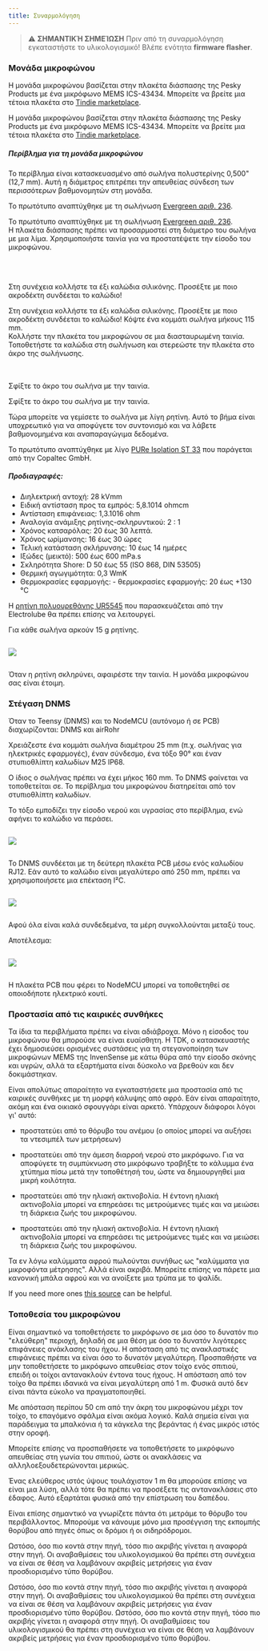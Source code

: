 ```yaml
---
title: Συναρμολόγηση
---
```

> ⚠️ **ΣΗΜΑΝΤΙΚΉ ΣΗΜΕΊΩΣΗ**
Πριν από τη συναρμολόγηση εγκαταστήστε το υλικολογισμικό!
Βλέπε ενότητα __firmware flasher__.


### Μονάδα μικροφώνου

Η μονάδα μικροφώνου βασίζεται στην πλακέτα διάσπασης της Pesky Products με ένα μικρόφωνο MEMS ICS-43434. Μπορείτε να βρείτε μια τέτοια πλακέτα στο [Tindie marketplace](https://www.tindie.com/products/onehorse/ics43434-i2s-digital-microphone/).

Η μονάδα μικροφώνου βασίζεται στην πλακέτα διάσπασης της Pesky Products με ένα μικρόφωνο MEMS ICS-43434. Μπορείτε να βρείτε μια τέτοια πλακέτα στο [Tindie marketplace](https://www.tindie.com/products/onehorse/ics43434-i2s-digital-microphone/).


##### Περίβλημα για τη μονάδα μικροφώνου
Το περίβλημα είναι κατασκευασμένο από σωλήνα πολυστερίνης 0,500" (12,7 mm). Αυτή η διάμετρος επιτρέπει την απευθείας σύνδεση των περισσότερων βαθμονομητών στη μονάδα.

Το πρωτότυπο αναπτύχθηκε με τη σωλήνωση [Evergreen αριθ. 236](https://evergreenscalemodels.com/products/236-500-12-7mm-od-white-polystyrene-tubing).

Το πρωτότυπο αναπτύχθηκε με τη σωλήνωση [Evergreen αριθ. 236](https://evergreenscalemodels.com/products/236-500-12-7mm-od-white-polystyrene-tubing).
<br>
Η πλακέτα διάσπασης πρέπει να προσαρμοστεί στη διάμετρο του σωλήνα με μια λίμα. Χρησιμοποιήστε ταινία για να προστατέψετε την είσοδο του μικροφώνου.
<br>

<br>
<br>

Στη συνέχεια κολλήστε τα έξι καλώδια σιλικόνης. Προσέξτε με ποιο ακροδέκτη συνδέεται το καλώδιο!

Στη συνέχεια κολλήστε τα έξι καλώδια σιλικόνης. Προσέξτε με ποιο ακροδέκτη συνδέεται το καλώδιο!
Κόψτε ένα κομμάτι σωλήνα μήκους 115 mm.
<br>
Κολλήστε την πλακέτα του μικροφώνου σε μια διασταυρωμένη ταινία. Τοποθετήστε τα καλώδια στη σωλήνωση και στερεώστε την πλακέτα στο άκρο της σωλήνωσης.
<br>
<br>
<br>

Σφίξτε το άκρο του σωλήνα με την ταινία.

Σφίξτε το άκρο του σωλήνα με την ταινία.

Τώρα μπορείτε να γεμίσετε το σωλήνα με λίγη ρητίνη. Αυτό το βήμα είναι υποχρεωτικό για να αποφύγετε τον συντονισμό και να λάβετε βαθμονομημένα και αναπαραγώγιμα δεδομένα.

Το πρωτότυπο αναπτύχθηκε με λίγο [PURe Isolation ST 33](https://www.buerklin.com/en/Polyurethane-cast-resin-black-Copaltec-PURe-Isolation-ST-33/p/12L5900) που παράγεται από την Copaltec GmbH.

##### Προδιαγραφές:
* Διηλεκτρική αντοχή: 28 kVmm
* Ειδική αντίσταση προς τα εμπρός: 5,8.1014 ohmcm
* Αντίσταση επιφάνειας: 1,3.1016 ohm
* Αναλογία ανάμιξης ρητίνης-σκληρυντικού: 2 : 1
* Χρόνος κατσαρόλας: 20 έως 30 λεπτά.
* Χρόνος ωρίμανσης: 16 έως 30 ώρες
* Τελική κατάσταση σκλήρυνσης: 10 έως 14 ημέρες
* Ιξώδες (μεικτό): 500 έως 600 mPa.s
* Σκληρότητα Shore: D 50 έως 55 (ISO 868, DIN 53505)
* Θερμική αγωγιμότητα: 0,3 WmK
* Θερμοκρασίες εφαρμογής: - θερμοκρασίες εφαρμογής: 20 έως +130 °C


Η [ρητίνη πολυουρεθάνης UR5545](https://electrolube.com/wp-content/uploads/2019/11/044-UR5545A-SDS1525.pdf) που παρασκευάζεται από την Electrolube θα πρέπει επίσης να λειτουργεί.

Για κάθε σωλήνα αρκούν 15 g ρητίνης.

<img src="..docsdnmsdnms-noise-measuring-microphone-inside-tube.jpg" style="display:block; margin: 2em 0" loading="lazy">

Όταν η ρητίνη σκληρύνει, αφαιρέστε την ταινία. Η μονάδα μικροφώνου σας είναι έτοιμη.



### Στέγαση DNMS

Όταν το Teensy (DNMS) και το NodeMCU (αυτόνομο ή σε PCB) διαχωρίζονται: DNMS και airRohr

Χρειάζεστε ένα κομμάτι σωλήνα διαμέτρου 25 mm (π.χ. σωλήνας για ηλεκτρικές εφαρμογές), έναν σύνδεσμο, ένα τόξο 90° και έναν στυπιοθλίπτη καλωδίων M25 IP68.

Ο ίδιος ο σωλήνας πρέπει να έχει μήκος 160 mm. Το DNMS φαίνεται να τοποθετείται σε. Το περίβλημα του μικροφώνου διατηρείται από τον στυπιοθλίπτη καλωδίων.

Το τόξο εμποδίζει την είσοδο νερού και υγρασίας στο περίβλημα, ενώ αφήνει το καλώδιο να περάσει.

<img src="../docs/dnms/dnms-noise-measuring-housing.jpg" style="margin: 1em 0" loading="lazy"/>

Το DNMS συνδέεται με τη δεύτερη πλακέτα PCB μέσω ενός καλωδίου RJ12. Εάν αυτό το καλώδιο είναι μεγαλύτερο από 250 mm, πρέπει να χρησιμοποιήσετε μια επέκταση I²C.

<img src="../docs/dnms/dnms-noise-measuring-sensor-kit.jpg" style="margin: 1em 0" loading="lazy"/>

Αφού όλα είναι καλά συνδεδεμένα, τα μέρη συγκολλούνται μεταξύ τους.

Αποτέλεσμα:

<img src="../docs/dnms/dnms-noise-measuring-dn40-result.jpg" style="margin: 1em 0" loading="lazy"/>

Η πλακέτα PCB που φέρει το NodeMCU μπορεί να τοποθετηθεί σε οποιοδήποτε ηλεκτρικό κουτί.


### Προστασία από τις καιρικές συνθήκες

Τα ίδια τα περιβλήματα πρέπει να είναι αδιάβροχα. Μόνο η είσοδος του μικροφώνου θα μπορούσε να είναι ευαίσθητη. Η TDK, ο κατασκευαστής έχει δημοσιεύσει ορισμένες συστάσεις για τη στεγανοποίηση των μικροφώνων MEMS της InvenSense με κάτω θύρα από την είσοδο σκόνης και υγρών, αλλά τα εξαρτήματα είναι δύσκολο να βρεθούν και δεν δοκιμάστηκαν.

Είναι απολύτως απαραίτητο να εγκαταστήσετε μια προστασία από τις καιρικές συνθήκες με τη μορφή κάλυψης από αφρό. Εάν είναι απαραίτητο, ακόμη και ένα οικιακό σφουγγάρι είναι αρκετό. Υπάρχουν διάφοροι λόγοι γι' αυτό:
* προστατεύει από το θόρυβο του ανέμου (ο οποίος μπορεί να αυξήσει τα ντεσιμπέλ των μετρήσεων)
* προστατεύει από την άμεση διαρροή νερού στο μικρόφωνο. Για να αποφύγετε τη συμπύκνωση στο μικρόφωνο τραβήξτε το κάλυμμα ένα χτύπημα πίσω μετά την τοποθέτησή του, ώστε να δημιουργηθεί μια μικρή κοιλότητα.
* προστατεύει από την ηλιακή ακτινοβολία. Η έντονη ηλιακή ακτινοβολία μπορεί να επηρεάσει τις μετρούμενες τιμές και να μειώσει τη διάρκεια ζωής του μικροφώνου.

* προστατεύει από την ηλιακή ακτινοβολία. Η έντονη ηλιακή ακτινοβολία μπορεί να επηρεάσει τις μετρούμενες τιμές και να μειώσει τη διάρκεια ζωής του μικροφώνου.

Τα εν λόγω καλύμματα αφρού πωλούνται συνήθως ως "καλύμματα για μικροφόντα μέτρησης". Αλλά είναι ακριβά. Μπορείτε επίσης να πάρετε μια κανονική μπάλα αφρού και να ανοίξετε μια τρύπα με το ψαλίδι.

If you need more ones [this source](https://de.aliexpress.com/item/32357483926.html?gps-id=pcStoreJustForYou&scm=1007.23125.137358.0&scm_id=1007.23125.137358.0&scm-url=1007.23125.137358.0&pvid=6cc8dfcd-974e-4fde-9dc9-6444c37a9069&spm=a2g0o.store_home.smartJustForYou_148437547.2
) can be helpful.

### Τοποθεσία του μικροφώνου

Είναι σημαντικό να τοποθετήσετε το μικρόφωνο σε μια όσο το δυνατόν πιο "ελεύθερη" περιοχή, δηλαδή σε μια θέση με όσο το δυνατόν λιγότερες επιφάνειες ανάκλασης του ήχου. Η απόσταση από τις ανακλαστικές επιφάνειες πρέπει να είναι όσο το δυνατόν μεγαλύτερη. Προσπαθήστε να μην τοποθετήσετε το μικρόφωνο απευθείας στον τοίχο ενός σπιτιού, επειδή οι τοίχοι αντανακλούν έντονα τους ήχους.  Η απόσταση από τον τοίχο θα πρέπει ιδανικά να είναι μεγαλύτερη από 1 m. Φυσικά αυτό δεν είναι πάντα εύκολο να πραγματοποιηθεί.

Με απόσταση περίπου 50 cm από την άκρη του μικροφώνου μέχρι τον τοίχο, το επαγόμενο σφάλμα είναι ακόμα λογικό. Καλά σημεία είναι για παράδειγμα τα μπαλκόνια ή τα κάγκελα της βεράντας ή ένας μικρός ιστός στην οροφή.

Μπορείτε επίσης να προσπαθήσετε να τοποθετήσετε το μικρόφωνο απευθείας στη γωνία του σπιτιού, ώστε οι ανακλάσεις να αλληλοεξουδετερώνονται μερικώς.

Ένας ελεύθερος ιστός ύψους τουλάχιστον 1 m θα μπορούσε επίσης να είναι μια λύση, αλλά τότε θα πρέπει να προσέξετε τις αντανακλάσεις στο έδαφος. Αυτό εξαρτάται φυσικά από την επίστρωση του δαπέδου.

Είναι επίσης σημαντικό να γνωρίζετε πάντα ότι μετράμε το θόρυβο του περιβάλλοντος.  Μπορούμε να κάνουμε μόνο μια προσέγγιση της εκπομπής θορύβου από πηγές όπως οι δρόμοι ή οι σιδηρόδρομοι.

Ωστόσο, όσο πιο κοντά στην πηγή, τόσο πιο ακριβής γίνεται η αναφορά στην πηγή. Οι αναβαθμίσεις του υλικολογισμικού θα πρέπει στη συνέχεια να είναι σε θέση να λαμβάνουν ακριβείς μετρήσεις για έναν προσδιορισμένο τύπο θορύβου.

Ωστόσο, όσο πιο κοντά στην πηγή, τόσο πιο ακριβής γίνεται η αναφορά στην πηγή. Οι αναβαθμίσεις του υλικολογισμικού θα πρέπει στη συνέχεια να είναι σε θέση να λαμβάνουν ακριβείς μετρήσεις για έναν προσδιορισμένο τύπο θορύβου.
Ωστόσο, όσο πιο κοντά στην πηγή, τόσο πιο ακριβής γίνεται η αναφορά στην πηγή. Οι αναβαθμίσεις του υλικολογισμικού θα πρέπει στη συνέχεια να είναι σε θέση να λαμβάνουν ακριβείς μετρήσεις για έναν προσδιορισμένο τύπο θορύβου.
<br>
<br>

